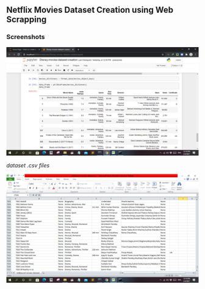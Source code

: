 ## Netflix Movies Dataset Creation using Web Scrapping
### Screenshots
<pre>
<img src="./screenshots/Screenshot 2021-02-04 12.18.02.png" /><img src="./screenshots/Screenshot 2021-02-04 12.18.19.png" /><img src="./screenshots/Screenshot 2021-02-04 12.18.49.png" />
</pre>
*dataset .csv files*
<pre>
<img src="./screenshots/Screenshot 2021-02-04 12.19.27.png" /> <img src="./screenshots/Screenshot 2021-02-04 12.21.33.png" /> <img src="./screenshots/Screenshot 2021-02-04 12.21.33.png" />   
</pre> 
